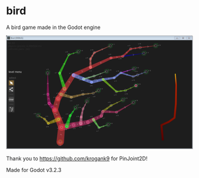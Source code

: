 # bird
A bird game made in the Godot engine

![picture](images/readme_01.png)

Thank you to https://github.com/krogank9 for PinJoint2D!

Made for Godot v3.2.3

